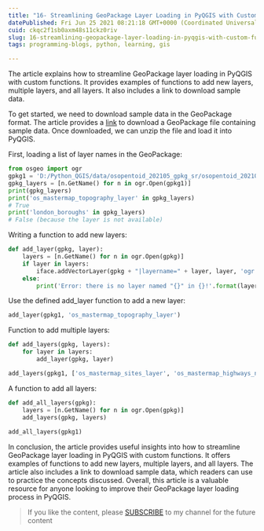 ```yaml
---
title: "16- Streamlining GeoPackage Layer Loading in PyQGIS with Custom Functions"
datePublished: Fri Jun 25 2021 08:21:18 GMT+0000 (Coordinated Universal Time)
cuid: ckqc2f1sb0axm48s11ckz0riv
slug: 16-streamlining-geopackage-layer-loading-in-pyqgis-with-custom-functions
tags: programming-blogs, python, learning, gis

---
```


The article explains how to streamline GeoPackage layer loading in PyQGIS with custom functions. It provides examples of functions to add new layers, multiple layers, and all layers. It also includes a link to download sample data.

To get started, we need to download sample data in the GeoPackage format. The article provides a [link](https://github.com/Azad77/Python_qgis/blob/main/Data/osopentoid_202105_gpkg_sr.zip) to download a GeoPackage file containing sample data. Once downloaded, we can unzip the file and load it into PyQGIS.

First, loading a list of layer names in the GeoPackage:

```python
from osgeo import ogr
gpkg1 = 'D:/Python_QGIS/data/osopentoid_202105_gpkg_sr/osopentoid_202105_sr.gpkg'
gpkg_layers = [n.GetName() for n in ogr.Open(gpkg1)]
print(gpkg_layers)
print('os_mastermap_topography_layer' in gpkg_layers)
# True
print('london_boroughs' in gpkg_layers)
# False (because the layer is not available)
```

Writing a function to add new layers:

```python
def add_layer(gpkg, layer):
    layers = [n.GetName() for n in ogr.Open(gpkg)]
    if layer in layers:
        iface.addVectorLayer(gpkg + "|layername=" + layer, layer, 'ogr')
    else:
        print('Error: there is no layer named "{}" in {}!'.format(layer, gpkg))
```

Use the defined add\_layer function to add a new layer:

```python
add_layer(gpkg1, 'os_mastermap_topography_layer')
```

Function to add multiple layers:

```python
def add_layers(gpkg, layers):
    for layer in layers:
        add_layer(gpkg, layer)

add_layers(gpkg1, ['os_mastermap_sites_layer', 'os_mastermap_highways_network'])
```

A function to add all layers:

```python
def add_all_layers(gpkg):
    layers = [n.GetName() for n in ogr.Open(gpkg)]
    add_layers(gpkg, layers)
    
add_all_layers(gpkg1)
```

In conclusion, the article provides useful insights into how to streamline GeoPackage layer loading in PyQGIS with custom functions. It offers examples of functions to add new layers, multiple layers, and all layers. The article also includes a link to download sample data, which readers can use to practice the concepts discussed. Overall, this article is a valuable resource for anyone looking to improve their GeoPackage layer loading process in PyQGIS.

> If you like the content, please [SUBSCRIBE](https://www.youtube.com/channel/UCpbWlHEqBSnJb6i4UemXQpA?sub_confirmation=1) to my channel for the future content